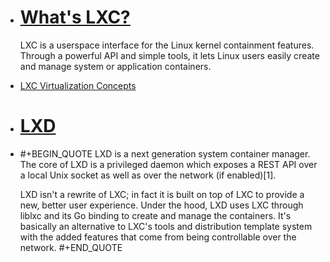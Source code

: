 - # [What's LXC? ](https://linuxcontainers.org/lxc/introduction/#whats-lxc)
  
  LXC is a userspace interface for the Linux kernel containment features. Through a powerful API and simple tools, it lets Linux users easily create and manage system or application containers.
- [LXC Virtualization Concepts](https://wiki.gentoo.org/wiki/LXC#Virtualization_concepts)
- # [LXD](https://wiki.gentoo.org/wiki/LXD)
- #+BEGIN_QUOTE
  LXD is a next generation system container manager. The core of LXD is a privileged daemon which exposes a REST API over a local Unix socket as well as over the network (if enabled)[1].
  
  LXD isn't a rewrite of LXC; in fact it is built on top of LXC to provide a new, better user experience. Under the hood, LXD uses LXC through liblxc and its Go binding to create and manage the containers. It's basically an alternative to LXC's tools and distribution template system with the added features that come from being controllable over the network.
  #+END_QUOTE